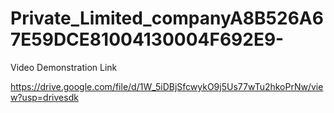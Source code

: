 # Private_Limited_companyA8B526A67E59DCE81004130004F692E9-

Video Demonstration Link

https://drive.google.com/file/d/1W_5iDBjSfcwykO9j5Us77wTu2hkoPrNw/view?usp=drivesdk
